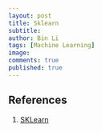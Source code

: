 ```yaml
---
layout: post
title: Sklearn
subtitle: 
author: Bin Li
tags: [Machine Learning]
image: 
comments: true
published: true
---
```



## References
1. [SKLearn](https://scikit-learn.org/stable/user_guide.html)